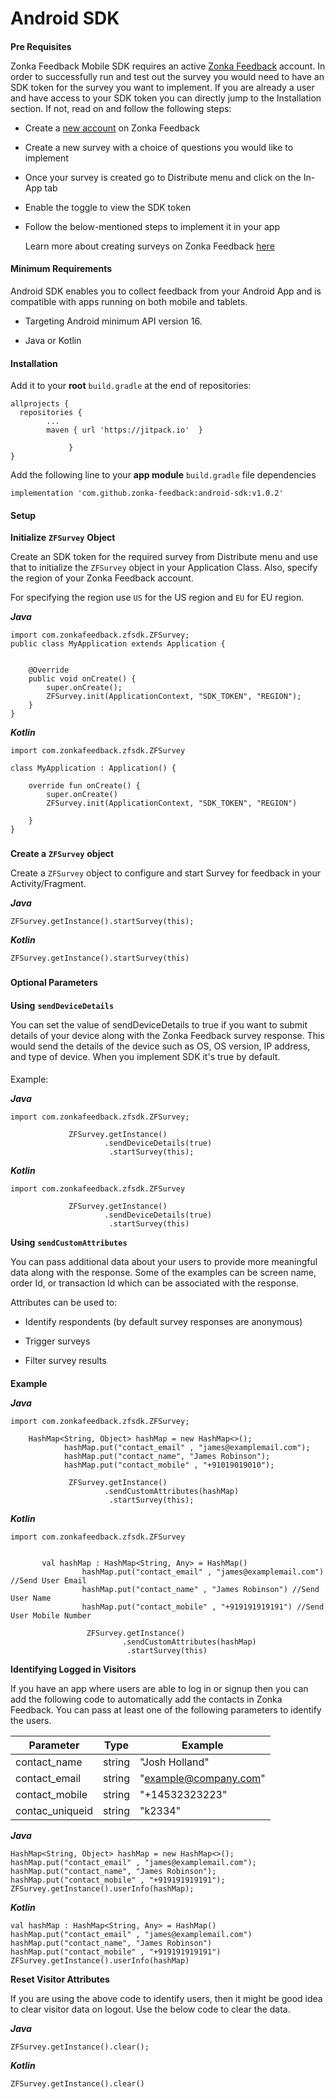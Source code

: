 # Android SDK

#### 

**Pre Requisites**[](#pre-requisites)

Zonka Feedback Mobile SDK requires an active [Zonka Feedback](https://www.zonkafeedback.com/) account. In order to successfully run and test out the survey you would need to have an SDK token for the survey you want to implement. If you are already a user and have access to your SDK token you can directly jump to the Installation section. If not, read on and follow the following steps:

-   Create a [new account](https://www.zonkafeedback.com/free-trial-signup) on Zonka Feedback
    

-   Create a new survey with a choice of questions you would like to implement
    

-   Once your survey is created go to Distribute menu and click on the In-App tab
    

-   Enable the toggle to view the SDK token
    

-   Follow the below-mentioned steps to implement it in your app

    Learn more about creating surveys on Zonka Feedback [here](https://help.zonkafeedback.com/en/articles/6389318-getting-started-with-zonka-feedback)
    

#### Minimum Requirements

Android SDK enables you to collect feedback from your Android App and is compatible with apps running on both mobile and tablets.

-   Targeting Android minimum API version 16.
    

-   Java or Kotlin

#### Installation

Add it to your **root**  `build.gradle` at the end of repositories:

    allprojects {
      repositories {
            ...
            maven { url 'https://jitpack.io'  }
                 
                 }
    }

Add the following line to your **app module**  `build.gradle` file dependencies

    implementation 'com.github.zonka-feedback:android-sdk:v1.0.2'

#### Setup

**Initialize** **`ZFSurvey`** **Object**

Create an SDK token for the required survey from Distribute menu and use that to initialize the `ZFSurvey` object in your Application Class. Also, specify the region of your Zonka Feedback account.

For specifying the region use `US` for the US region and `EU` for EU region.

_**Java**_

    import com.zonkafeedback.zfsdk.ZFSurvey;
    public class MyApplication extends Application {
    
    
        @Override
        public void onCreate() {
            super.onCreate();
            ZFSurvey.init(ApplicationContext, "SDK_TOKEN", "REGION");
        }
    }

_**Kotlin**_

    import com.zonkafeedback.zfsdk.ZFSurvey
    
    class MyApplication : Application() {
    
        override fun onCreate() {
            super.onCreate()
            ZFSurvey.init(ApplicationContext, "SDK_TOKEN", "REGION")
    
        }
    }
### 

**Create a** **`ZFSurvey`** **object**[](#create-an-zfsurvey-object)

Create a `ZFSurvey` object to configure and start Survey for feedback in your Activity/Fragment.

_**Java**_

    ZFSurvey.getInstance().startSurvey(this);

**_Kotlin_**

    ZFSurvey.getInstance().startSurvey(this)

### 

**Optional Parameters**

#### 

**Using** **`sendDeviceDetails`**[](#using-senddevicedetails)

You can set the value of sendDeviceDetails to true if you want to submit details of your device along with the Zonka Feedback survey response. This would send the details of the device such as OS, OS version, IP address, and type of device. When you implement SDK it's true by default.

#### 

Example:[](#example)

_**Java**_

    import com.zonkafeedback.zfsdk.ZFSurvey;
    
                 ZFSurvey.getInstance()
                         .sendDeviceDetails(true)
                          .startSurvey(this);

_**Kotlin**_

    import com.zonkafeedback.zfsdk.ZFSurvey
    
                 ZFSurvey.getInstance()
                         .sendDeviceDetails(true)
                          .startSurvey(this)

**Using** **`sendCustomAttributes`**

You can pass additional data about your users to provide more meaningful data along with the response. Some of the examples can be screen name, order Id, or transaction Id which can be associated with the response.

Attributes can be used to:

-   Identify respondents (by default survey responses are anonymous)
    

-   Trigger surveys
    

-   Filter survey results

#### 

**Example**[](#example-1)

_**Java**_

    import com.zonkafeedback.zfsdk.ZFSurvey;
    
        HashMap<String, Object> hashMap = new HashMap<>();
                hashMap.put("contact_email" , "james@examplemail.com");
                hashMap.put("contact_name", "James Robinson");
                hashMap.put("contact_mobile" , "+91019019010");
    
                 ZFSurvey.getInstance()
                         .sendCustomAttributes(hashMap)
                          .startSurvey(this);

_**Kotlin**_

    import com.zonkafeedback.zfsdk.ZFSurvey
        
        
           val hashMap : HashMap<String, Any> = HashMap()
                    hashMap.put("contact_email" , "james@examplemail.com") //Send User Email
                    hashMap.put("contact_name" , "James Robinson") //Send User Name
                    hashMap.put("contact_mobile" , "+919191919191") //Send User Mobile Number
        
                     ZFSurvey.getInstance()
                             .sendCustomAttributes(hashMap)
                              .startSurvey(this)

**Identifying Logged in Visitors**

If you have an app where users are able to log in or signup then you can add the following code to automatically add the contacts in Zonka Feedback. You can pass at least one of the following parameters to identify the users.

|         Parameter       |Type|Example|
|----------------|-------------------------------|-----------------------------|
|contact_name|string           |"Josh Holland"         |
|contact_email|string            |"example@company.com"            |
|contact_mobile          |string|"+14532323223"|
|contac_uniqueid   | string|"k2334"


_**Java**_

    HashMap<String, Object> hashMap = new HashMap<>();
    hashMap.put("contact_email" , "james@examplemail.com");
    hashMap.put("contact_name", "James Robinson");
    hashMap.put("contact_mobile" , "+919191919191");
    ZFSurvey.getInstance().userInfo(hashMap);

_**Kotlin**_

    val hashMap : HashMap<String, Any> = HashMap()
    hashMap.put("contact_email" , "james@examplemail.com")
    hashMap.put("contact_name", "James Robinson")
    hashMap.put("contact_mobile" , "+919191919191")
    ZFSurvey.getInstance().userInfo(hashMap)

**Reset Visitor Attributes**

If you are using the above code to identify users, then it might be good idea to clear visitor data on logout. Use the below code to clear the data.

_**Java**_

    ZFSurvey.getInstance().clear();
_**Kotlin**_

    ZFSurvey.getInstance().clear()
